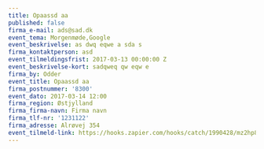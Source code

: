```yaml
---
title: Opaassd aa
published: false
firma_e-mail: ads@sad.dk
event_tema: Morgenmøde,Google
event_beskrivelse: as dwq eqwe a sda s
firma_kontaktperson: asd
event_tilmeldingsfrist: 2017-03-13 00:00:00 Z
event_beskrivelse-kort: sadqweq qw eqw e
firma_by: Odder
event_title: Opaassd aa
firma_postnummer: '8300'
event_dato: 2017-03-14 12:00
firma_region: Østjylland
firma_firma-navn: Firma navn
firma_tlf-nr: '1231122'
firma_adresse: Alrøvej 354
event_tilmeld-link: https://hooks.zapier.com/hooks/catch/1990428/mz2hp8/
---
```


